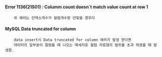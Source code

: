 
#### Error 1136(21S01) : Columm count doesn`t match value count at row 1

        위 에러는 인덱스개수가 칼럼개수랑 안맞을 경우다


#### MySQL Data truncated for column

        data insert시 Data truncated for column 에러가 발생 한다면 
        데이터의 일부분이 잘렸을 때 나오는 메세지로 컬럼 자료형의 범위를 초과 하였을 때 발생함.
